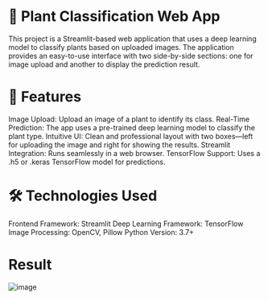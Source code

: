 # 🌿 Plant Classification Web App
This project is a Streamlit-based web application that uses a deep learning model to classify plants based on uploaded images. The application provides an easy-to-use interface with two side-by-side sections: one for image upload and another to display the prediction result.

# 🚀 Features
Image Upload: Upload an image of a plant to identify its class.
Real-Time Prediction: The app uses a pre-trained deep learning model to classify the plant type.
Intuitive UI: Clean and professional layout with two boxes—left for uploading the image and right for showing the results.
Streamlit Integration: Runs seamlessly in a web browser.
TensorFlow Support: Uses a .h5 or .keras TensorFlow model for predictions.

# 🛠️ Technologies Used
Frontend Framework: Streamlit
Deep Learning Framework: TensorFlow
Image Processing: OpenCV, Pillow
Python Version: 3.7+

# Result 
![image]([https://github.com/user-attachments/assets/dd387259-42b4-42aa-8590-39aac447f50c](https://github.com/vickykolhe/ayurvedic_hub/blob/main/388686971-dd387259-42b4-42aa-8590-39aac447f50c.png))

